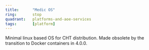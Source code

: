 ```yaml
---
title:      "Medic OS"
ring:       stop
quadrant:   platforms-and-aoe-services
tags:       [platform]
---
```


Minimal linux based OS for CHT distribution. Made obsolete by the transition to Docker containers in 4.0.0.
